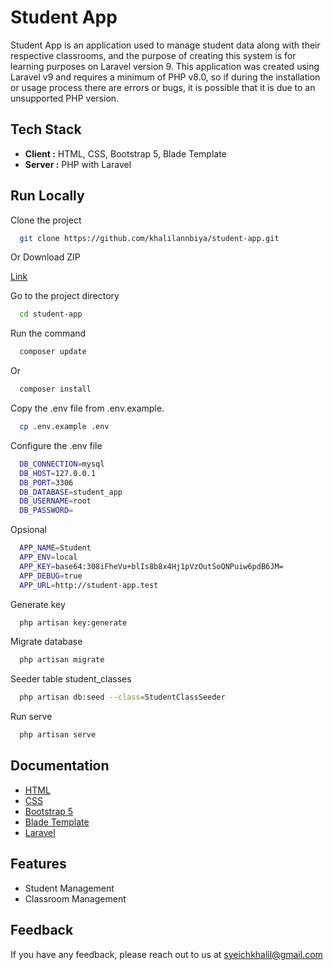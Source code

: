 # Student App

Student App is an application used to manage student data along with their respective classrooms, and the purpose of creating this system is for learning purposes on Laravel version 9. This application was created using Laravel v9 and requires a minimum of PHP v8.0, so if during the installation or usage process there are errors or bugs, it is possible that it is due to an unsupported PHP version.

## Tech Stack

- **Client :** HTML, CSS, Bootstrap 5, Blade Template
- **Server :** PHP with Laravel


## Run Locally

Clone the project

```bash
  git clone https://github.com/khalilannbiya/student-app.git
```

Or Download ZIP

[Link](https://github.com/khalilannbiya/student-app/archive/refs/heads/main.zip)

Go to the project directory

```bash
  cd student-app
```

Run the command

```bash
  composer update
```

Or

```bash
  composer install
```

Copy the .env file from .env.example.

```bash
  cp .env.example .env
```

Configure the .env file

```bash
  DB_CONNECTION=mysql
  DB_HOST=127.0.0.1
  DB_PORT=3306
  DB_DATABASE=student_app
  DB_USERNAME=root
  DB_PASSWORD=
```

Opsional

```bash
  APP_NAME=Student
  APP_ENV=local
  APP_KEY=base64:308iFheVu+blIs8b8x4Hj1pVzOutSoQNPuiw6pdB6JM=
  APP_DEBUG=true
  APP_URL=http://student-app.test
```

Generate key

```bash
  php artisan key:generate
```

Migrate database

```bash
  php artisan migrate
```

Seeder table student_classes

```bash
  php artisan db:seed --class=StudentClassSeeder
```

Run serve

```bash
  php artisan serve
```
## Documentation

- [HTML](https://developer.mozilla.org/en-US/docs/Web/HTML)
- [CSS](https://developer.mozilla.org/en-US/docs/Web/CSS)
- [Bootstrap 5](https://getbootstrap.com/)
- [Blade Template](https://laravel.com/docs/9.x/blade)
- [Laravel](https://laravel.com/docs/9.x)

## Features

- Student Management
- Classroom Management 


## Feedback

If you have any feedback, please reach out to us at syeichkhalil@gmail.com
